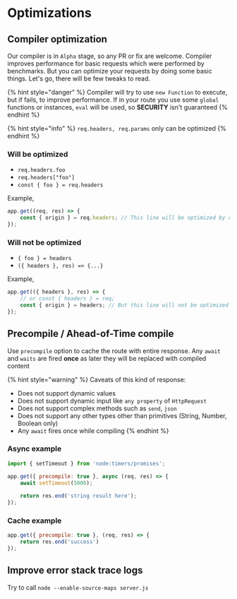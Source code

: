 # Optimizations

## Compiler optimization

Our compiler is in `Alpha` stage, so any PR or fix are welcome. Compiler improves performance for basic requests which were performed by benchmarks. But you can optimize your requests by doing some basic things. Let's go, there will be few tweaks to read.

{% hint style="danger" %}
Compiler will try to use `new Function` to execute, but if fails, to improve performance. If in your route you use some `global` functions or instances, `eval` will be used, so **SECURITY** isn't guaranteed
{% endhint %}

{% hint style="info" %}
`req.headers, req.params` only can be optimized
{% endhint %}

### Will be optimized

* `req.headers.foo`
* `req.headers["foo"]`
* `const { foo } = req.headers`

Example,

```javascript
app.get((req, res) => {
    const { origin } = req.headers; // This line will be optimized by compiler
});
```

### Will not be optimized

* `{ foo } = headers`
* `({ headers }, res) => {...}`

Example,

```javascript
app.get(({ headers }, res) => {
    // or const { headers } = req;
    const { origin } = headers; // But this line will not be optimized
});
```

## Precompile / Ahead-of-Time compile

Use `precompile` option to cache the route with entire response. Any `await` and `waits` are fired **once** as later they will be replaced with compiled content



{% hint style="warning" %}
Caveats of this kind of response:

* Does not support dynamic values
* Does not support dynamic input like `any property` of `HttpRequest`
* Does not support complex methods such as `send`, `json`
* Does not support any other types other than primitives (String, Number, Boolean only)
* Any `await` fires once while compiling
{% endhint %}

### Async example

```javascript
import { setTimeout } from 'node:timers/promises';

app.get({ precompile: true }, async (req, res) => {
    await setTimeout(5000);
    
    return res.end('string result here');
});
```

### Cache example

```javascript
app.get({ precompile: true }, (req, res) => {
    return res.end('success')
});
```

## Improve error stack trace logs

Try to call `node --enable-source-maps server.js`
